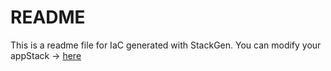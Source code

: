 # README
This is a readme file for IaC generated with StackGen.
You can modify your appStack -> [here](http://main.dev.stackgen.com/appstacks/b962b7d0-8b4c-48cf-ac45-bfd9bcd6f36c)
